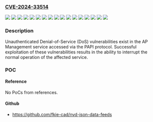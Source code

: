 ### [CVE-2024-33514](https://cve.mitre.org/cgi-bin/cvename.cgi?name=CVE-2024-33514)
![](https://img.shields.io/static/v1?label=Product&message=Aruba%20Mobility%20Conductor%20(formerly%20Mobility%20Master)%3B%20Aruba%20Mobility%20Controllers%3B%20WLAN%20Gateways%20and%20SD-WAN%20Gateways%20managed%20by%20Aruba%20Central&color=blue)
![](https://img.shields.io/static/v1?label=Version&message=10.3.0.0%20&color=brightgreen)
![](https://img.shields.io/static/v1?label=Version&message=10.4.0.0%20&color=brightgreen)
![](https://img.shields.io/static/v1?label=Version&message=10.5.0.0%20&color=brightgreen)
![](https://img.shields.io/static/v1?label=Version&message=6.5.4.0%20&color=brightgreen)
![](https://img.shields.io/static/v1?label=Version&message=8.10.0.0%20&color=brightgreen)
![](https://img.shields.io/static/v1?label=Version&message=8.11.0.0%20&color=brightgreen)
![](https://img.shields.io/static/v1?label=Version&message=8.6.0.0%20&color=brightgreen)
![](https://img.shields.io/static/v1?label=Version&message=8.6.0.4%20&color=brightgreen)
![](https://img.shields.io/static/v1?label=Version&message=8.7.0.0%20&color=brightgreen)
![](https://img.shields.io/static/v1?label=Version&message=8.8.0.0%20&color=brightgreen)
![](https://img.shields.io/static/v1?label=Version&message=8.9.0.0%20&color=brightgreen)
![](https://img.shields.io/static/v1?label=Version&message=ArubaOS%2010.4.x.x%3A%2010.4.1.0%20and%20below%20&color=brightgreen)
![](https://img.shields.io/static/v1?label=Version&message=ArubaOS%2010.5.x.x%3A%2010.5.1.0%20and%20below%20&color=brightgreen)
![](https://img.shields.io/static/v1?label=Version&message=ArubaOS%208.10.x.x%3A%208.10.0.10%20and%20below%20&color=brightgreen)
![](https://img.shields.io/static/v1?label=Version&message=ArubaOS%208.11.x.x%3A%208.11.2.1%20and%20below%20&color=brightgreen)
![](https://img.shields.io/static/v1?label=Vulnerability&message=n%2Fa&color=blue)

### Description

Unauthenticated Denial-of-Service (DoS) vulnerabilities exist in the AP Management service accessed via the PAPI protocol. Successful exploitation of these vulnerabilities results in the ability to interrupt the normal operation of the affected service.

### POC

#### Reference
No PoCs from references.

#### Github
- https://github.com/fkie-cad/nvd-json-data-feeds

